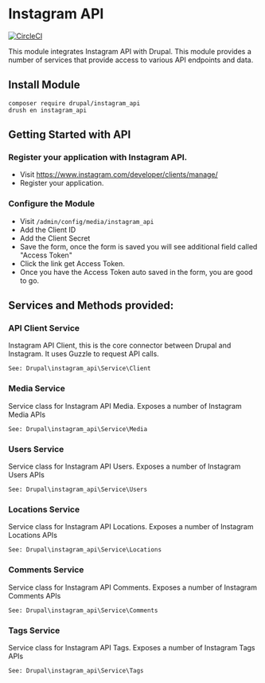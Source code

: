 # Instagram API
[![CircleCI](https://circleci.com/gh/dakkusingh/instagram_api.svg?style=svg)](https://circleci.com/gh/dakkusingh/instagram_api)

This module integrates Instagram API with Drupal. 
This module provides a number of services that provide
access to various API endpoints and data.

## Install Module
```
composer require drupal/instagram_api
drush en instagram_api
```

## Getting Started with API
### Register your application with Instagram API.
* Visit https://www.instagram.com/developer/clients/manage/
* Register your application.

### Configure the Module
* Visit `/admin/config/media/instagram_api`
* Add the Client ID
* Add the Client Secret
* Save the form, once the form is saved 
you will see additional field called "Access Token"
* Click the link get Access Token.
* Once you have the Access Token auto saved in the form,
you are good to go.

## Services and Methods provided:

### API Client Service
Instagram API Client, this is the core connector between Drupal and 
Instagram. It uses Guzzle to request API calls.

`See: Drupal\instagram_api\Service\Client`

### Media Service
Service class for Instagram API Media. 
Exposes a number of Instagram Media APIs

`See: Drupal\instagram_api\Service\Media`

### Users Service
Service class for Instagram API Users. 
Exposes a number of Instagram Users APIs

`See: Drupal\instagram_api\Service\Users`

### Locations Service
Service class for Instagram API Locations. 
Exposes a number of Instagram Locations APIs

`See: Drupal\instagram_api\Service\Locations`

### Comments Service
Service class for Instagram API Comments. 
Exposes a number of Instagram Comments APIs

`See: Drupal\instagram_api\Service\Comments`

### Tags Service
Service class for Instagram API Tags. 
Exposes a number of Instagram Tags APIs

`See: Drupal\instagram_api\Service\Tags`
